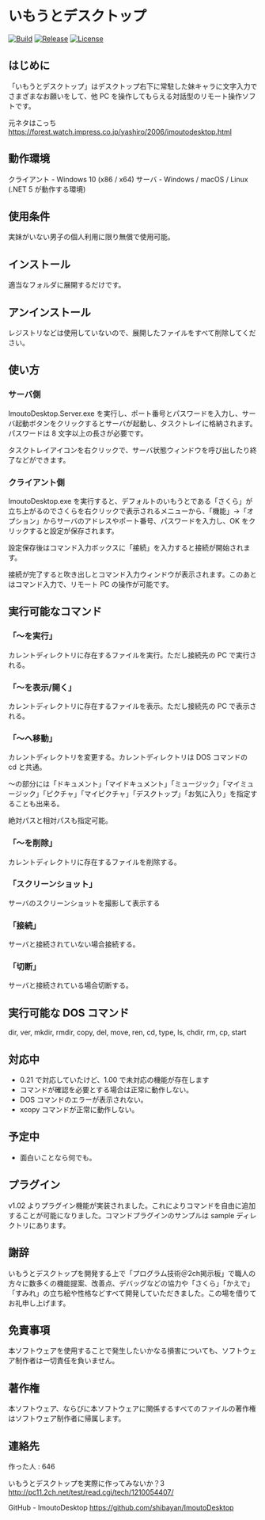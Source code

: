 # いもうとデスクトップ

[![Build](https://github.com/shibayan/ImoutoDesktop/actions/workflows/build.yml/badge.svg)](https://github.com/shibayan/ImoutoDesktop/actions/workflows/build.yml)
[![Release](https://img.shields.io/github/release/shibayan/ImoutoDesktop.svg)](https://github.com/shibayan/ImoutoDesktop/releases/latest)
[![License](https://img.shields.io/github/license/shibayan/ImoutoDesktop.svg)](https://github.com/shibayan/ImoutoDesktop/blob/master/LICENSE)

## はじめに

「いもうとデスクトップ」はデスクトップ右下に常駐した妹キャラに文字入力でさまざまなお願いをして、他 PC を操作してもらえる対話型のリモート操作ソフトです。

元ネタはこっち
https://forest.watch.impress.co.jp/yashiro/2006/imoutodesktop.html

## 動作環境

クライアント - Windows 10 (x86 / x64)
サーバ - Windows / macOS / Linux (.NET 5 が動作する環境)

## 使用条件

実妹がいない男子の個人利用に限り無償で使用可能。

## インストール

適当なフォルダに展開するだけです。

## アンインストール

レジストリなどは使用していないので、展開したファイルをすべて削除してください。

## 使い方

### サーバ側

ImoutoDesktop.Server.exe を実行し、ポート番号とパスワードを入力し、サーバ起動ボタンをクリックするとサーバが起動し、タスクトレイに格納されます。パスワードは 8 文字以上の長さが必要です。

タスクトレイアイコンを右クリックで、サーバ状態ウィンドウを呼び出したり終了などができます。

### クライアント側

ImoutoDesktop.exe を実行すると、デフォルトのいもうとである「さくら」が立ち上がるのでさくらを右クリックで表示されるメニューから、「機能」->「オプション」からサーバのアドレスやポート番号、パスワードを入力し、OK をクリックすると設定が保存されます。

設定保存後はコマンド入力ボックスに「接続」を入力すると接続が開始されます。

接続が完了すると吹き出しとコマンド入力ウィンドウが表示されます。このあとはコマンド入力で、リモート PC の操作が可能です。

## 実行可能なコマンド

### 「～を実行」

カレントディレクトリに存在するファイルを実行。ただし接続先の PC で実行される。

### 「～を表示/開く」

カレントディレクトリに存在するファイルを表示。ただし接続先の PC で表示される。

### 「～へ移動」

カレントディレクトリを変更する。カレントディレクトリは DOS コマンドの cd と共通。

～の部分には「ドキュメント」「マイドキュメント」「ミュージック」「マイミュージック」「ピクチャ」「マイピクチャ」「デスクトップ」「お気に入り」を指定することも出来る。

絶対パスと相対パスも指定可能。

### 「～を削除」

カレントディレクトリに存在するファイルを削除する。

### 「スクリーンショット」

サーバのスクリーンショットを撮影して表示する

### 「接続」

サーバと接続されていない場合接続する。

### 「切断」

サーバと接続されている場合切断する。

## 実行可能な DOS コマンド

dir, ver, mkdir, rmdir, copy, del, move, ren, cd, type, ls, chdir, rm, cp, start

## 対応中

- 0.21 で対応していたけど、1.00 で未対応の機能が存在します
- コマンドが確認を必要とする場合は正常に動作しない。
- DOS コマンドのエラーが表示されない。
- xcopy コマンドが正常に動作しない。

## 予定中

- 面白いことなら何でも。

## プラグイン

v1.02 よりプラグイン機能が実装されました。これによりコマンドを自由に追加することが可能になりました。コマンドプラグインのサンプルは sample ディレクトリにあります。

## 謝辞

いもうとデスクトップを開発する上で「プログラム技術＠2ch掲示板」で職人の方々に数多くの機能提案、改善点、デバッグなどの協力や「さくら」「かえで」「すみれ」の立ち絵や性格などすべて開発していただきました。この場を借りてお礼申し上げます。

## 免責事項

本ソフトウェアを使用することで発生したいかなる損害についても、ソフトウェア制作者は一切責任を負いません。

## 著作権

本ソフトウェア、ならびに本ソフトウェアに関係するすべてのファイルの著作権はソフトウェア制作者に帰属します。

## 連絡先

作った人 : 646

いもうとデスクトップを実際に作ってみないか？3
http://pc11.2ch.net/test/read.cgi/tech/1210054407/

GitHub - ImoutoDesktop
https://github.com/shibayan/ImoutoDesktop
